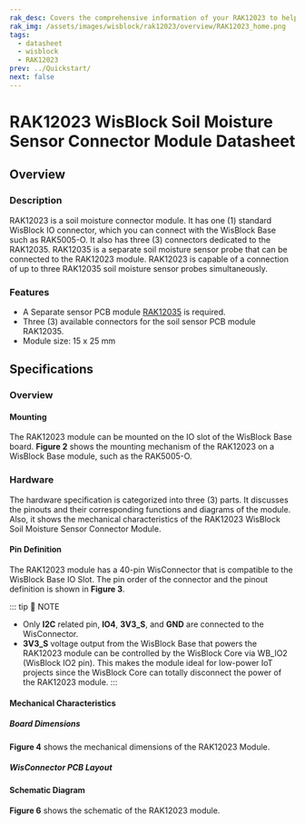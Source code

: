 ```yaml
---
rak_desc: Covers the comprehensive information of your RAK12023 to help you use it. This information includes technical specifications, characteristics, and requirements, and it also discusses the device components.
rak_img: /assets/images/wisblock/rak12023/overview/RAK12023_home.png
tags:
  - datasheet
  - wisblock
  - RAK12023
prev: ../Quickstart/
next: false
---
```


# RAK12023 WisBlock Soil Moisture Sensor Connector Module Datasheet

## Overview

<rk-img
  src="/assets/images/wisblock/rak12023/datasheet/rak12023.png"
  width="40%"
  caption="RAK12023 WisBlock Soil Moisture Sensor Connector"
/>

### Description

RAK12023 is a soil moisture connector module. It has one (1) standard WisBlock IO connector, which you can connect with the WisBlock Base such as RAK5005-O. It also has three (3) connectors dedicated to the RAK12035. RAK12035 is a separate soil moisture sensor probe that can be connected to the RAK12023 module. RAK12023 is capable of a connection of up to three RAK12035 soil moisture sensor probes simultaneously.


### Features

- A Separate sensor PCB module [RAK12035](/Product-Categories/WisBlock/RAK12035/Overview/) is required.
- Three (3) available connectors for the soil sensor PCB module RAK12035.
- Module size: 15 x 25&nbsp;mm

## Specifications

### Overview

#### Mounting

The RAK12023 module can be mounted on the IO slot of the WisBlock Base board. **Figure 2** shows the mounting mechanism of the RAK12023 on a WisBlock Base module, such as the RAK5005-O.

<rk-img
  src="/assets/images/wisblock/rak12023/datasheet/mounting-mechanism.png"
  width="70%"
  caption="RAK12023 Mounting Mechanism on a WisBlock Base Module"
/>

### Hardware

The hardware specification is categorized into three (3) parts. It discusses the pinouts and their corresponding functions and diagrams of the module. Also, it shows the mechanical characteristics of the RAK12023 WisBlock Soil Moisture Sensor Connector Module.


#### Pin Definition

The RAK12023 module has a 40-pin WisConnector that is compatible to the WisBlock Base IO Slot. The pin order of the connector and the pinout definition is shown in **Figure 3**. 

<rk-img
  src="/assets/images/wisblock/rak12023/datasheet/rak12023-pinout.svg"
  width="65%"
  caption="RAK12023 Pinout Schematic"
/>

::: tip 📝 NOTE
- Only **I2C** related pin, **IO4**, **3V3_S**, and **GND** are connected to the WisConnector.
- **3V3_S** voltage output from the WisBlock Base that powers the RAK12023 module can be controlled by the WisBlock Core via WB_IO2 (WisBlock IO2 pin). This makes the module ideal for low-power IoT projects since the WisBlock Core can totally disconnect the power of the RAK12023 module.
:::  

#### Mechanical Characteristics

##### Board Dimensions

**Figure 4** shows the mechanical dimensions of the RAK12023 Module.

<rk-img
  src="/assets/images/wisblock/rak12023/datasheet/mechanical-dimensions.png"
  width="75%"
  caption="RAK12023 Mechanical Dimensions"
/>

##### WisConnector PCB Layout

<rk-img
  src="/assets/images/wisblock/rak12023/datasheet/wisconnector-pcb.png"
  width="100%"
  caption="WisConnector PCB Footprint and Recommendations"
/>

#### Schematic Diagram

**Figure 6** shows the schematic of the RAK12023 module.

<rk-img
  src="/assets/images/wisblock/rak12023/datasheet/rak12023-schematic.png"
  width="70%"
  caption="RAK12023 WisBlock Module Schematics"
/>
